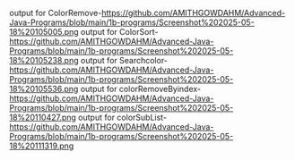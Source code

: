 output for ColorRemove-https://github.com/AMITHGOWDAHM/Advanced-Java-Programs/blob/main/1b-programs/Screenshot%202025-05-18%20105005.png
output for ColorSort-https://github.com/AMITHGOWDAHM/Advanced-Java-Programs/blob/main/1b-programs/Screenshot%202025-05-18%20105238.png
output for Searchcolor-https://github.com/AMITHGOWDAHM/Advanced-Java-Programs/blob/main/1b-programs/Screenshot%202025-05-18%20105536.png
output for colorRemoveByindex-https://github.com/AMITHGOWDAHM/Advanced-Java-Programs/blob/main/1b-programs/Screenshot%202025-05-18%20110427.png
output for colorSubList-https://github.com/AMITHGOWDAHM/Advanced-Java-Programs/blob/main/1b-programs/Screenshot%202025-05-18%20111319.png
